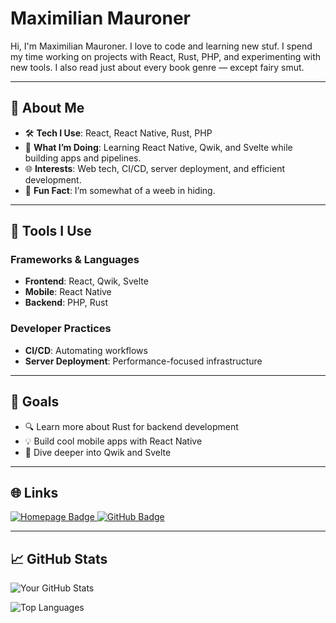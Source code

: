 # Maximilian Mauroner

Hi, I'm Maximilian Mauroner. I love to code and learning new stuf. I spend my time working on projects with React, Rust, PHP, and experimenting with new tools. I also read just about every book genre — except fairy smut.

---

## 🚀 About Me
- 🛠️ **Tech I Use**: React, React Native, Rust, PHP
- 📱 **What I’m Doing**: Learning React Native, Qwik, and Svelte while building apps and pipelines.
- 🌐 **Interests**: Web tech, CI/CD, server deployment, and efficient development.
- 🎌 **Fun Fact**: I’m somewhat of a weeb in hiding.

---

## 🧰 Tools I Use

### Frameworks & Languages
- **Frontend**: React, Qwik, Svelte
- **Mobile**: React Native
- **Backend**: PHP, Rust

### Developer Practices
- **CI/CD**: Automating workflows
- **Server Deployment**: Performance-focused infrastructure

---

## 🎯 Goals
- 🔍 Learn more about Rust for backend development
- 💡 Build cool mobile apps with React Native
- 🌱 Dive deeper into Qwik and Svelte

---

## 🌐 Links
<div id="badges">
  <a href="https://www.mauroner.net/">
    <img src="https://img.shields.io/badge/homepage-visit-green" alt="Homepage Badge"/>
  </a>
  <a href="https://github.com/MaximilianMauroner">
    <img src="https://img.shields.io/github/followers/MaximilianMauroner?label=Follow&style=social" alt="GitHub Badge"/>
  </a>
</div>

---

## 📈 GitHub Stats
![Your GitHub Stats](https://github-readme-stats.vercel.app/api?username=MaximilianMauroner&show_icons=true&theme=radical)

![Top Languages](https://github-readme-stats.vercel.app/api/top-langs/?username=MaximilianMauroner&layout=compact&theme=radical)

